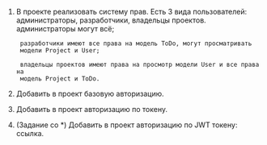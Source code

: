 1. В проекте реализовать систему прав.
    Есть 3 вида пользователей: администраторы, разработчики, владельцы 
    проектов.
        администраторы могут всё;
 
        разработчики имеют все права на модель ToDo, могут просматривать 
        модели Project и User;
 
        владельцы проектов имеют права на просмотр модели User и все права на 
        модель Project и ToDo.

2. Добавить в проект базовую авторизацию.

3. Добавить в проект авторизацию по токену.

4. (Задание со *) Добавить в проект авторизацию по JWT токену: ссылка.
 